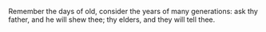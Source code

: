 Remember the days of old, consider the years of many generations: ask thy father, and he will shew thee; thy elders, and they will tell thee.
